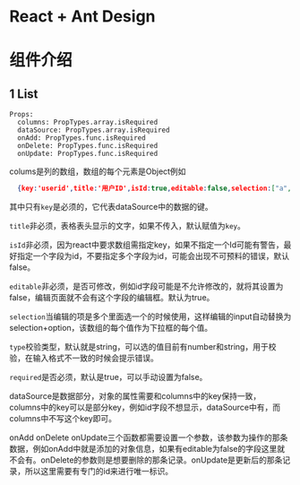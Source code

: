 # React + Ant Design
# 组件介绍
## 1 List
```
Props:
  columns: PropTypes.array.isRequired
  dataSource: PropTypes.array.isRequired
  onAdd: PropTypes.func.isRequired
  onDelete: PropTypes.func.isRequired
  onUpdate: PropTypes.func.isRequired
```
colums是列的数组，数组的每个元素是Object例如
```json
  {key:'userid',title:'用户ID',isId:true,editable:false,selection:["a","b"],type:"number"}
```
其中只有`key`是必须的，它代表dataSource中的数据的键。  

`title`非必须，表格表头显示的文字，如果不传入，默认赋值为`key`。  

`isId`非必须，因为react中要求数组需指定key，如果不指定一个Id可能有警告，最好指定一个字段为id，不要指定多个字段为id，可能会出现不可预料的错误，默认false。  

`editable`非必须，是否可修改，例如id字段可能是不允许修改的，就将其设置为false，编辑页面就不会有这个字段的编辑框。默认为true。

`selection`当编辑的项是多个里面选一个的时候使用，这样编辑的input自动替换为selection+option，该数组的每个值作为下拉框的每个值。

`type`校验类型，默认就是string，可以选的值目前有number和string，用于校验，在输入格式不一致的时候会提示错误。

`required`是否必须，默认是true，可以手动设置为false。

dataSource是数据部分，对象的属性需要和columns中的key保持一致，columns中的key可以是部分key，例如id字段不想显示，dataSource中有，而columns中不写这个key即可。

onAdd onDelete onUpdate三个函数都需要设置一个参数，该参数为操作的那条数据，例如onAdd中就是添加的对象信息，如果有editable为false的字段这里就不会有。onDelete的参数则是想要删除的那条记录。onUpdate是更新后的那条记录，所以这里需要有专门的id来进行唯一标识。
